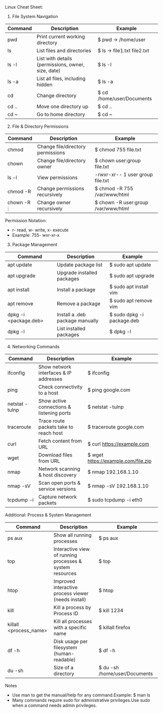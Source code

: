 Linux Cheat Sheet:

1. File System Navigation
   
| Command | Description | Example |
|---------|------------|---------|
| pwd | Print current working directory | $ pwd → /home/user |
| ls | List files and directories | $ ls → file1.txt file2.txt |
| ls -l | List with details (permissions, owner, size, date) | $ ls -l |
| ls -a | List all files, including hidden | $ ls -a |
| cd <directory> | Change directory | $ cd /home/user/Documents |
| cd .. | Move one directory up | $ cd .. |
| cd ~ | Go to home directory | $ cd ~ |

2. File & Directory Permissions
   
| Command | Description | Example |
|---------|------------|---------|
| chmod | Change file/directory permissions | $ chmod 755 file.txt |
| chown | Change file/directory owner | $ chown user:group file.txt |
| ls -l | View permissions | -rwxr-xr-- 1 user group file.txt |
| chmod -R <mode> <directory> | Change permissions recursively | $ chmod -R 755 /var/www/html |
| chown -R <user>:<group> <directory> | Change owner recursively | $ chown -R user:group /var/www/html |
Permission Notation:
- r- read, w- write, x- execute  
- Example: 755- wxr-xr-x  

3. Package Management
   
| Command | Description | Example |
|---------|------------|---------|
| apt update | Update package list | $ sudo apt update |
| apt upgrade | Upgrade installed packages | $ sudo apt upgrade |
| apt install <package> | Install a package | $ sudo apt install vim |
| apt remove <package> | Remove a package | $ sudo apt remove vim |
| dpkg -i <package.deb> | Install a .deb package manually | $ sudo dpkg -i package.deb |
| dpkg -l | List installed packages | $ dpkg -l |

4. Networking Commands

| Command | Description | Example |
|---------|------------|---------|
| ifconfig | Show network interfaces & IP addresses | $ ifconfig |
| ping <host> | Check connectivity to a host | $ ping google.com |
| netstat -tulnp | Show active connections & listening ports | $ netstat -tulnp |
| traceroute <host> | Trace route packets take to reach host | $ traceroute google.com |
| curl <url> | Fetch content from URL | $ curl https://example.com |
| wget <url> | Download files from URL | $ wget https://example.com/file.zip |
| nmap <host> | Network scanning & host discovery | $ nmap 192.168.1.10 |
| nmap -sV <host> | Scan open ports & service versions | $ nmap -sV 192.168.1.10 |
| tcpdump -i <interface> | Capture network packets | $ sudo tcpdump -i eth0 |

Additional: Process & System Management

| Command | Description | Example |
|---------|------------|---------|
| ps aux | Show all running processes | $ ps aux |
| top | Interactive view of running processes & system resources | $ top |
| htop | Improved interactive process viewer (needs install) | $ htop |
| kill <PID> | Kill a process by Process ID | $ kill 1234 |
| killall <process_name> | Kill all processes with a specific name | $ killall firefox |
| df -h | Disk usage per filesystem (human-readable) | $ df -h |
| du -sh <directory> | Size of a directory | $ du -sh /home/user/Documents |

Notes
- Use man <command> to get the manual/help for any command.Example: $ man ls
- Many commands require sudo for administrative privileges.Use sudo when a command needs admin privileges.    


